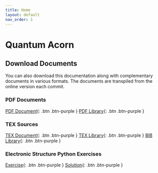 ```yaml
---
title: Home
layout: default
nav_order: 1
---
```


# Quantum Acorn

## Download Documents

You can also download this documentation along with complementary documents in various formats. The documents are transpiled from the online version each commit.

### PDF Documents

[PDF Document](/acorn/tex/main.pdf){: .btn .btn-purple }
[PDF Library](/acorn/tex/library.pdf){: .btn .btn-purple }

### TEX Sources

[TEX Document](/acorn/tex/main.tex){: .btn .btn-purple }
[TEX Library](/acorn/tex/library.tex){: .btn .btn-purple }
[BIB Library](/acorn/tex/library.bib){: .btn .btn-purple }

### Electronic Structure Python Exercises

[Exercise](/acorn/python/exercise/resmet_exercise.py){: .btn .btn-purple }
[Solution](/acorn/python/resmet.py){: .btn .btn-purple }
